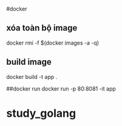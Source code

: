 #docker 

## xóa toàn bộ image 
docker rmi -f $(docker images -a -q)

## build image 
docker build -t app .

##docker run 
docker run -p 80:8081 -it app

# study_golang
